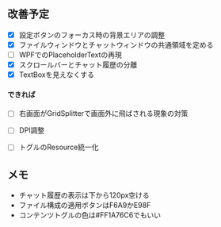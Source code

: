 ﻿## 改善予定

- [x] 設定ボタンのフォーカス時の背景エリアの調整
- [x] ファイルウィンドウとチャットウィンドウの共通領域を定める
- [ ] WPFでのPlaceholderTextの再現
- [x] スクロールバーとチャット履歴の分離
- [x] TextBoxを見えなくする
#### できれば
- [ ] 右画面がGridSplitterで画面外に飛ばされる現象の対策
- [ ] DPI調整
- [ ] トグルのResource統一化


## メモ
- チャット履歴の表示は下から120px空ける
- ファイル構成の適用ボタンはF6A9かE98F
- コンテンツトグルの色は#FF1A76C6でもいい